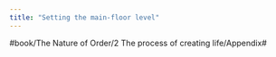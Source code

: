 ```yaml
---
title: "Setting the main-floor level"
---
```


>   

#book/The Nature of Order/2 The process of creating life/Appendix#